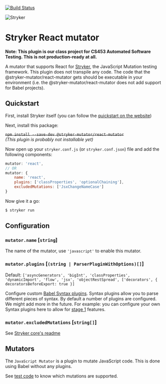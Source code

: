 [![Build Status](https://github.com/pastelmind/stryker/workflows/CI/badge.svg)](https://github.com/pastelmind/stryker/actions?query=workflow%3ACI+branch%3Amaster)

![Stryker](https://github.com/stryker-mutator/stryker/raw/master/stryker-80x80.png)

# Stryker React mutator

**Note: This plugin is our class project for CS453 Automated Software Testing. This is not production-ready at all.**

A mutator that supports React for [Stryker](https://stryker-mutator.io), the JavaScript Mutation testing framework. This plugin does not transpile any code. The code that the @stryker-mutator/react-mutator gets should be executable in your environment (i.e. the @stryker-mutator/react-mutator does not add support for Babel projects).

## Quickstart

First, install Stryker itself (you can follow the [quickstart on the website](https://stryker-mutator.io/quickstart.html))

Next, install this package:

~~`npm install --save-dev @stryker-mutator/react-mutator`~~  
*(This plugin is probably not installable yet)*

Now open up your `stryker.conf.js` (or `stryker.conf.json`) file and add the following components:

```javascript
mutator: 'react',
// OR
mutator: {
    name: 'react',
    plugins: ['classProperties', 'optionalChaining'],
    excludedMutations: ['JsxChangeNameCase']
}
```

Now give it a go:

```bash
$ stryker run
```

## Configuration

### `mutator.name` [`string`]

The name of the mutator, use `'javascript'` to enable this mutator.

### `mutator.plugins` [`(string | ParserPluginWithOptions)[]`]

Default: `['asyncGenerators', 'bigInt', 'classProperties', 'dynamicImport', 'flow', 'jsx', 'objectRestSpread', ['decorators', { decoratorsBeforeExport: true }]`

Configure custom [Babel Syntax plugins](https://babeljs.io/docs/en/babel-parser#plugins). Syntax plugins allow you to parse different pieces of syntax.
By default a number of plugins are configured. We might add more in the future. For example: you can configure your own Syntax plugins here to allow for [stage 1](https://github.com/tc39/proposals/blob/master/stage-1-proposals.md) features.

### `mutator.excludedMutations` [`string[]`]

See [Stryker core's readme](https://github.com/stryker-mutator/stryker/tree/master/packages/core#mutator)

## Mutators

The `JavaScript Mutator` is a plugin to mutate JavaScript code. This is done using Babel without any plugins.

See [test code](./test/unit/mutators) to know which mutations are supported.
